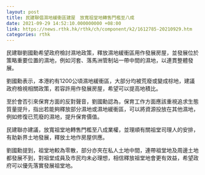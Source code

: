 ```yaml
---
layout: post
title: 民建聯倡濕地緩衝區建屋　放寬祖堂地轉售門檻至八成
date: 2021-09-29 14:52:10.000000000 +08:00
link: https://news.rthk.hk/rthk/ch/component/k2/1612785-20210929.htm
categories: rthk
---
```


民建聯劉國勳希望政府檢討濕地政策，釋放濕地緩衝區用作發展房屋，並發展位於策略重要位置的濕地，例如河套、落馬洲管制站一帶中間的濕地，以連貫整體發展。

劉國勳表示，本港約有1200公頃濕地緩衝區，大部分均被荒廢或變成棕地，建議政府檢視相關政策，若容許用作發展房屋，希望可以提高地積比。

至於會否引來保育方面的反對聲音，劉國勳認為，保育工作方面應該重視追求生態質量提升，指出若能夠釋放部分濕地或濕地緩衝區，可以將資源投放在其他濕地，例如修復已荒廢的濕地，提升保育價值。

民建聯亦建議，放寬祖堂地轉售門檻至八成業權，並理順有關祖堂司理人的安排，有助新界土地發展，釋放土地作房屋供應。

劉國勳提到，祖堂地較為零散，部分亦夾在私人土地中間，連帶祖堂地及周邊土地都發展不到，對祖堂成員及市民均未必理想，相信釋放祖堂地會更有效益，希望政府可以優先落實發展祖堂地。
